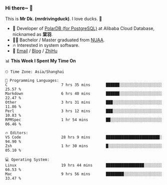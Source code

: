 ### Hi there~ 🫡

This is **Mr Dk. (mrdrivingduck)**. I love ducks. 🦆

- 🍊 Developer of [PolarDB (for PostgreSQL)](https://github.com/ApsaraDB/PolarDB-for-PostgreSQL) at Alibaba Cloud Database, nicknamed as **棠羽**.
- 👨‍🎓 Bachelor / Master graduated from [NUAA](https://en.wikipedia.org/wiki/Nanjing_University_of_Aeronautics_and_Astronautics).
- 🔥 Interested in system software.
- 🔗 [Email](mailto:mrdrivingduck@gmail.com) / [Blog](https://mrdrivingduck.github.io/blog/) / [ZhiHu](https://www.zhihu.com/people/zhang-jing-tang-78)

<!--START_SECTION:waka-->
📊 **This Week I Spent My Time On** 

```text
🕑︎ Time Zone: Asia/Shanghai

💬 Programming Languages: 
C                        7 hrs 35 mins       ██████░░░░░░░░░░░░░░░░░░░   25.57 % 
Markdown                 6 hrs 40 mins       ██████░░░░░░░░░░░░░░░░░░░   22.47 % 
Other                    3 hrs 31 mins       ███░░░░░░░░░░░░░░░░░░░░░░   11.86 % 
Perl                     3 hrs 12 mins       ███░░░░░░░░░░░░░░░░░░░░░░   10.83 % 
RPMSpec                  1 hr 54 mins        ██░░░░░░░░░░░░░░░░░░░░░░░   06.46 % 

🔥 Editors: 
VS Code                  28 hrs 9 mins       ████████████████████████░   94.90 % 
Zsh                      1 hr 30 mins        █░░░░░░░░░░░░░░░░░░░░░░░░   05.10 % 

💻 Operating System: 
Linux                    19 hrs 44 mins      █████████████████░░░░░░░░   66.53 % 
Mac                      9 hrs 56 mins       ████████░░░░░░░░░░░░░░░░░   33.47 % 
```


<!--END_SECTION:waka-->

<!-- ![Mr Dk.'s GitHub Stats](https://github-readme-stats.vercel.app/api?username=mrdrivingduck&count_private&show_icons=true&theme=buefy) -->

<!-- ![Most Used Languages](https://github-readme-stats.vercel.app/api/top-langs/?username=mrdrivingduck&exclude_repo=mips32-CPU,snort-tcp-socket&theme=buefy&layout=compact&langs_count=10) -->


<!--
**mrdrivingduck/mrdrivingduck** is a ✨ _special_ ✨ repository because its `README.md` (this file) appears on your GitHub profile.

Here are some ideas to get you started:

- 🔭 I’m currently working on ...
- 🌱 I’m currently learning ...
- 👯 I’m looking to collaborate on ...
- 🤔 I’m looking for help with ...
- 💬 Ask me about ...
- 📫 How to reach me: ...
- 😄 Pronouns: ...
- ⚡ Fun fact: ...
-->
